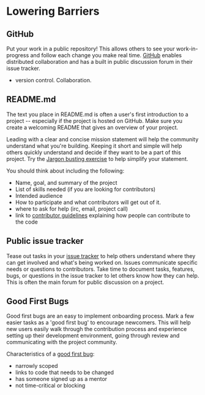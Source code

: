 # Lowering Barriers

## GitHub
Put your work in a public repository! This allows others to see your work-in-progress and follow each change you make real time. [GitHub](http://github.com/) enables distributed collaboration and has a built in public discussion forum in their issue tracker.
* version control. Collaboration.

## README.md
The text you place in README.md is often a user's first introduction to a project -- especially if the project is hosted on GitHub. Make sure you create a welcoming README that gives an overview of your project.

Leading with a clear and concise mission statement will help the community understand what you're building. Keeping it short and simple will help others quickly understand and decide if they want to be a part of this project. Try the [Jargon busting exercise](http://mozillascience.github.io/open-science-leadership-workshop/de-jargonizing_activity.html) to help simplify your statement.

You should think about including the following:

* Name, goal, and summary of the project
* List of skills needed (if you are looking for contributors)
* Intended audience
* How to participate and what contributors will get out of it.
* where to ask for help (irc, email, project call)
* link to [contributor guidelines](http://mozillascience.github.io/open-science-leadership-workshop/03.1-mechanics.html) explaining how people can contribute to the code

## Public issue tracker
Tease out tasks in your [issue tracker](http://mozillascience.github.io/open-science-leadership-workshop/03.1-mechanics.html) to help others understand where they can get involved and what's being worked on. Issues communicate specific needs or questions to contributors. Take time to document tasks, features, bugs, or questions in the issue tracker to let others know how they can help. This is often the main forum for public discussion on a project.

## Good First Bugs

Good first bugs are an easy to implement onboarding process. Mark a few easier tasks as a 'good first bug' to encourage newcomers. This will help new users easily walk through the contribution process and experience setting up their development environment, going through review and communicating with the project community.

Characteristics of a [good first bug](https://wiki.mozilla.org/Contribute/Coding/Mentoring#Good_First_Bugs):

* narrowly scoped
* links to code that needs to be changed
* has someone signed up as a mentor
* not time-critical or blocking
